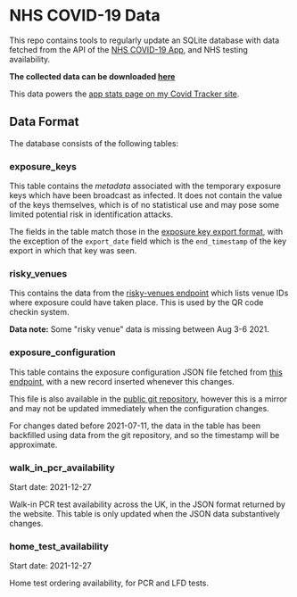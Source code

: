 # NHS COVID-19 Data

This repo contains tools to regularly update an SQLite database with data fetched from the API
of the [NHS COVID-19 App](https://covid19.nhs.uk/), and NHS testing availability.

**The collected data can be downloaded [here](https://files.russss.dev/nhs_covid19_app_data.db)**

This data powers the [app stats page on my Covid Tracker site](https://russss.github.io/covidtracker/app.html).

## Data Format

The database consists of the following tables:

### exposure_keys

This table contains the _metadata_ associated with the temporary exposure keys which have been
broadcast as infected. It does not contain the value of the keys themselves, which is of no
statistical use and may pose some limited potential risk in identification attacks.

The fields in the table match those in the [exposure key export format](https://developers.google.com/android/exposure-notifications/exposure-key-file-format), with the exception of the `export_date` field which is
the `end_timestamp` of the key export in which that key was seen.

### risky_venues

This contains the data from the [risky-venues endpoint](https://distribution-te-prod.prod.svc-test-trace.nhs.uk/distribution/risky-venues) which lists venue IDs where exposure could have taken place. This is used by the QR code checkin system.

**Data note:** Some "risky venue" data is missing between Aug 3-6 2021. 

### exposure_configuration

This table contains the exposure configuration JSON file fetched from [this endpoint](https://distribution-te-prod.prod.svc-test-trace.nhs.uk/distribution/exposure-configuration), with a new record inserted whenever this changes.

This file is also available in the [public git repository](https://github.com/nihp-public/covid19-app-system-public/blob/master/src/static/exposure-configuration.json), however this is a mirror and may not be updated immediately when the configuration changes.

For changes dated before 2021-07-11, the data in the table has been backfilled using data from the git repository, and so the timestamp will be approximate.

### walk_in_pcr_availability

Start date: 2021-12-27

Walk-in PCR test availability across the UK, in the JSON format returned by the website. This table
is only updated when the JSON data substantively changes.

### home_test_availability

Start date: 2021-12-27

Home test ordering availability, for PCR and LFD tests.
